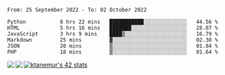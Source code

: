 <!--START_SECTION:waka-->

```text
From: 25 September 2022 - To: 02 October 2022

Python           8 hrs 22 mins   ███████████░░░░░░░░░░░░░░   44.56 %
HTML             5 hrs 16 mins   ███████░░░░░░░░░░░░░░░░░░   28.07 %
JavaScript       3 hrs 9 mins    ████▒░░░░░░░░░░░░░░░░░░░░   16.79 %
Markdown         25 mins         ▓░░░░░░░░░░░░░░░░░░░░░░░░   02.30 %
JSON             20 mins         ▒░░░░░░░░░░░░░░░░░░░░░░░░   01.84 %
PHP              18 mins         ▒░░░░░░░░░░░░░░░░░░░░░░░░   01.64 %
```

<!--END_SECTION:waka-->
<a href="https://github.com/anuraghazra/github-readme-stats">
  <img align="left" src="https://github-readme-stats.vercel.app/api?username=Tanesan&count_private=true&show_icons=true" />
<img align="left" src="https://github-readme-stats.vercel.app/api/top-langs/?username=Tanesan" />
</a>

[![ktanemur's 42 stats](https://badge42.vercel.app/api/v2/cl1wslf6s002109l771rng2w8/stats?cursusId=21&coalitionId=62)](https://github.com/JaeSeoKim/badge42)
